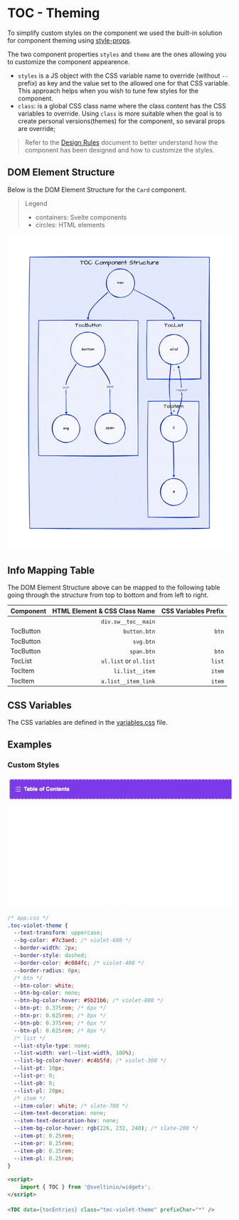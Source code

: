 # TOC - Theming

To simplify custom styles on the component we used the built-in solution for component theming using [style-props].

The two component properties `styles` and `theme` are the ones allowing you to customize the component appearence.

- `styles` is a JS object with the CSS variable name to override (without `--` prefix) as key and the value set to the allowed one for that CSS variable. This approach helps when you wish to tune few styles for the component.
- `class`: is a global CSS class name where the class content has the CSS variables to override. Using `class` is more suitable when the goal is to create personal versions(themes) for the component, so sevaral props are override;

> Refer to the [Design Rules] document to better understand how the component has been designed and how to customize the styles.

## DOM Element Structure

Below is the DOM Element Structure for the `Card` component.

> Legend
>
> - containers: Svelte components
> - circles: HTML elements

![TOC](./assets/images/component_structure.png "TOC Component - DOM Element Structure")

## Info Mapping Table

The DOM Element Structure above can be mapped to the following table going through the structure from top to bottom and from left to right.

| Component | HTML Element & CSS Class Name | CSS Variables Prefix |
| :-------- | ----------------------------: | -------------------: |
|           | `div.sw__toc__main`           |                      |
| TocButton | `button.btn`                  | `btn`                |
| TocButton | `svg.btn`                     |                      |
| TocButton | `span.btn`                    | `btn`                |
| TocList   | `ul.list` or `ol.list`        | `list`               |
| TocItem   | `li.list__item`               | `item`               |
| TocItem   | `a.list__item_link`           | `item`               |

## CSS Variables

The CSS variables are defined in the [variables.css](../../styles/components/toc/variables.css) file.

## Examples

### Custom Styles

<img src="./assets/images/styled.gif" alt="TOC - Custom Styles" />

```css
/* app.css */
.toc-violet-theme {
  --text-transform: uppercase;
  --bg-color: #7c3aed; /* violet-600 */
  --border-width: 2px;
  --border-style: dashed;
  --border-color: #c084fc; /* violet-400 */
  --border-radius: 0px;
  /* btn */
  --btn-color: white;
  --btn-bg-color: none;
  --btn-bg-color-hover: #5b21b6; /* violet-800 */
  --btn-pt: 0.375rem; /* 6px */
  --btn-pr: 0.625rem; /* 8px */
  --btn-pb: 0.375rem; /* 6px */
  --btn-pl: 0.625rem; /* 8px */
  /* list */
  --list-style-type: none;
  --list-width: var(--list-width, 100%);
  --list-bg-color-hover: #c4b5fd; /* violet-300 */
  --list-pt: 10px;
  --list-pr: 0;
  --list-pb: 0;
  --list-pl: 20px;
  /* item */
  --item-color: white; /* slate-700 */
  --item-text-decoration: none;
  --item-text-decoration-hov: none;
  --item-bg-color-hover: rgb(226, 232, 240); /* slate-200 */
  --item-pt: 0.25rem;
  --item-pr: 0.25rem;
  --item-pb: 0.25rem;
  --item-pl: 0.25rem;
}
```

```html
<script>
    import { TOC } from '@sveltinio/widgets';
</script>

<TOC data={tocEntries} class="toc-violet-theme" prefixChar="*" />
```


<!-- Resources -->
[style-props]: https://svelte.dev/docs#template-syntax-component-directives---style-props
[Design Rules]: https://github.com/sveltinio/components-library/blob/main/docs/design-rules.md
